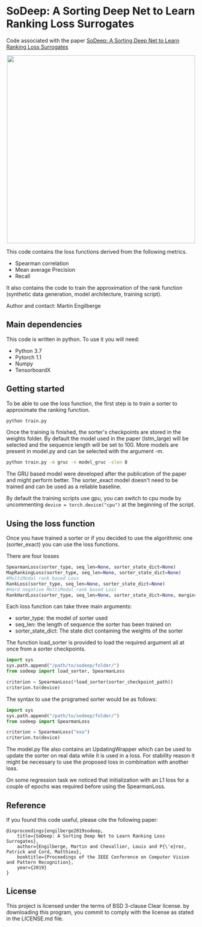 ﻿# SoDeep: A Sorting Deep Net to Learn Ranking Loss Surrogates
Code associated with the paper [SoDeep: A Sorting Deep Net to Learn Ranking Loss Surrogates](https://arxiv.org/pdf/1904.04272.pdf) 
<p align="center"> 
<img src="./data/fig_intro_detail.png" width="500">
</p>
This code contains the loss functions derived from the following metrics.

* Spearman correlation
* Mean average Precision
* Recall

It also contains the code to train the approximation of the rank function (synthetic data generation, model architecture, training script).

Author and contact: Martin Engilberge

## Main dependencies

This code is written in python. To use it you will need:

* Python 3.7
* Pytorch 1.1
* Numpy
* TensorboardX

## Getting started

To be able to use the loss function, the first step is to train a sorter to approximate the ranking function.

```sh
python train.py
```

Once the training is finished, the sorter's checkpoints are stored in the weights folder.
By default the model used in the paper (lstm_large)  will be selected and the sequence length will be set to 100.
More models are present in model.py and can be selected with the argument -m.

```sh
python train.py -m gruc -n model_gruc -slen 8
```

The GRU based model were developed after the publication of the paper and might perform better. 
The sorter_exact model doesn't need to be trained and can be used as a reliable baseline. 

By default the training scripts use gpu, you can switch to cpu mode by uncommenting `device = torch.device("cpu")` at the beginning of the script.

## Using the loss function

Once you have trained a sorter or if you decided to use the algorithmic one (sorter_exact) you can use the loss functions.

There are four losses

```python
SpearmanLoss(sorter_type, seq_len=None, sorter_state_dict=None)
MapRankingLoss(sorter_type, seq_len=None, sorter_state_dict=None)
#MultiModal rank based Loss
RankLoss(sorter_type, seq_len=None, sorter_state_dict=None)
#Hard negative MultiModal rank based Loss
RankHardLoss(sorter_type, seq_len=None, sorter_state_dict=None, margin=0.2)
```

Each loss function can take three main arguments:

* sorter_type: the model of sorter used
* seq_len: the length of sequence the sorter has been trained on
* sorter_state_dict: The state dict containing the weights of the sorter

The function load_sorter is provided to load the required argument all at once from a sorter checkpoints.

```python
import sys
sys.path.append("/path/to/sodeep/folder/")
from sodeep import load_sorter, SpearmanLoss

criterion = SpearmanLoss(*load_sorter(sorter_checkpoint_path))
criterion.to(device)
```

The syntax to use the programed sorter would be as follows:

```python
import sys
sys.path.append("/path/to/sodeep/folder/")
from sodeep import SpearmanLoss

criterion = SpearmanLoss("exa")
criterion.to(device)
```

The model.py file also contains an UpdatingWrapper which can be used to update the sorter on real data while it is used in a loss.
For stability reason it might be necessary to use the proposed loss in combination with another loss. 

On some regression task we noticed that initialization with an L1 loss for a couple of epochs was required before using the SpearmanLoss.

## Reference

If you found this code useful, please cite the following paper:

	@inproceedings{engilberge2019sodeep,
		title={SoDeep: A Sorting Deep Net to Learn Ranking Loss Surrogates},
		author={Engilberge, Martin and Chevallier, Louis and P{\'e}rez, Patrick and Cord, Matthieu},
		booktitle={Proceedings of the IEEE Conference on Computer Vision and Pattern Recognition},
		year={2019}
	}

## License 
This project is licensed under the terms of BSD 3-clause Clear license.
by downloading this program, you commit to comply with the license as stated in the LICENSE.md file.
